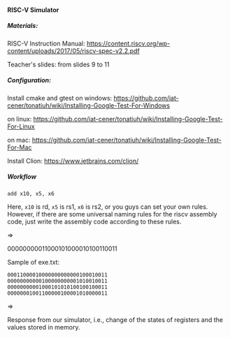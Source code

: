#### RISC-V Simulator

##### Materials:

RISC-V Instruction Manual: https://content.riscv.org/wp-content/uploads/2017/05/riscv-spec-v2.2.pdf

Teacher's slides: from slides 9 to 11

##### Configuration:

Install cmake and gtest on windows: https://github.com/iat-cener/tonatiuh/wiki/Installing-Google-Test-For-Windows

on linux: https://github.com/iat-cener/tonatiuh/wiki/Installing-Google-Test-For-Linux

on mac: https://github.com/iat-cener/tonatiuh/wiki/Installing-Google-Test-For-Mac

Install Clion: https://www.jetbrains.com/clion/



##### Workflow

```
add x10, x5, x6
```

Here, `x10` is rd, `x5` is rs1, `x6` is rs2, or you guys can set your own rules. However, if there are some universal naming rules for the riscv assembly code, just write the assembly code according to these rules.

=>

00000000011000101000010100110011		

Sample of exe.txt:

```
00011000010000000000000100010011
00000000000100000000001010010011
00000000001000101010100100100011
00000001001100000100001010000011
```

=>

Response from our simulator, i.e., change of the states of registers and the values stored in memory.